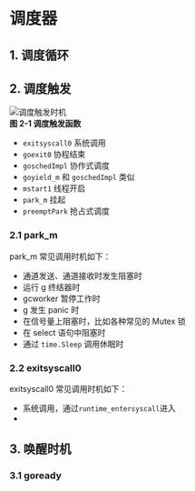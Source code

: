 # 调度器
## 1. 调度循环
## 2. 调度触发
![调度触发时机](Pasted%20image%2020230801111252.png)  
**图 2-1 调度触发函数**  
- `exitsyscall0` 系统调用
- `goexit0` 协程结束
- `goschedImpl` 协作式调度
- `goyield_m` 和 `goschedImpl` 类似
- `mstart1` 线程开启
- `park_m` 挂起
- `preemptPark` 抢占式调度
### 2.1 park_m
park_m 常见调用时机如下：
- 通道发送、通道接收时发生阻塞时
- 运行 g 终结器时
- gcworker 暂停工作时
- g 发生 panic 时
- 在信号量上阻塞时，比如各种常见的 Mutex 锁
- 在 select 语句中阻塞时
- 通过 `time.Sleep` 调用休眠时
### 2.2 exitsyscall0
exitsyscall0 常见调用时机如下：
- 系统调用，通过`runtime_entersyscall`进入
- 
## 3. 唤醒时机
### 3.1 goready
